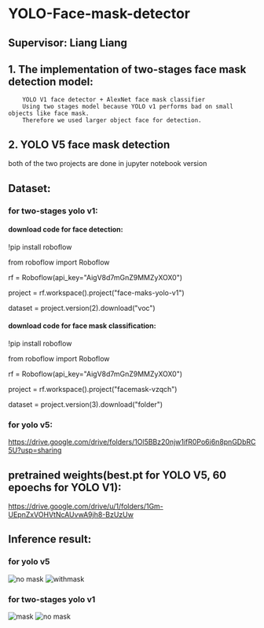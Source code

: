# YOLO-Face-mask-detector 
## Supervisor: Liang Liang
## 1. The implementation of two-stages face mask detection model:
        YOLO V1 face detector + AlexNet face mask classifier
        Using two stages model because YOLO v1 performs bad on small objects like face mask. 
        Therefore we used larger object face for detection.
## 2. YOLO V5 face mask detection
both of the two projects are done in jupyter notebook version
## Dataset:
### for two-stages yolo v1:

#### download code for face detection:
!pip install roboflow

from roboflow import Roboflow

rf = Roboflow(api_key="AigV8d7mGnZ9MMZyXOX0")

project = rf.workspace().project("face-maks-yolo-v1")

dataset = project.version(2).download("voc")

#### download code for face mask classification:
!pip install roboflow

from roboflow import Roboflow

rf = Roboflow(api_key="AigV8d7mGnZ9MMZyXOX0")

project = rf.workspace().project("facemask-vzqch")

dataset = project.version(3).download("folder")

### for yolo v5:
https://drive.google.com/drive/folders/1Ol5BBz20njw1ifR0Po6i6n8pnGDbRC5U?usp=sharing

## pretrained weights(best.pt for YOLO V5, 60 epoechs for YOLO V1):
https://drive.google.com/drive/u/1/folders/1Gm-UEpnZxVOHVtNcAUvwA9jh8-BzUzUw

## Inference result:
### for yolo v5

![no mask](https://user-images.githubusercontent.com/83719401/143724404-d0372a48-4827-46d3-9104-800cc9e0c073.PNG)
![withmask](https://user-images.githubusercontent.com/83719401/143724406-81975f75-4e0e-4d78-8481-c3859e8706c9.PNG)

### for two-stages yolo v1

![mask](https://user-images.githubusercontent.com/83719401/143785112-f6780f58-43ce-4917-9b0a-b558f314016b.PNG)
![no mask](https://user-images.githubusercontent.com/83719401/143785064-e0742d72-fe5e-4c1e-9953-8bbd00d86989.PNG)
